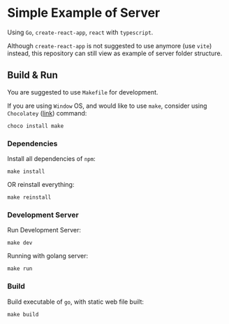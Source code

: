 # Simple Example of Server

Using `Go`, `create-react-app`, `react` with `typescript`.

Although `create-react-app` is not suggested to use anymore (use `vite`) instead, this repository can still view as example of server folder structure.

## Build & Run

You are suggested to use `Makefile` for development.

If you are using `Window` OS, and would like to use `make`, consider using `Chocolatey` ([link](https://chocolatey.org/install)) command:

```
choco install make
```

### Dependencies

Install all dependencies of `npm`:
```
make install
```

OR reinstall everything:
```
make reinstall
```

### Development Server

Run Development Server:

```
make dev
```

Running with golang server:

```
make run
```

### Build 
Build executable of `go`, with static web file built:

```
make build
```

